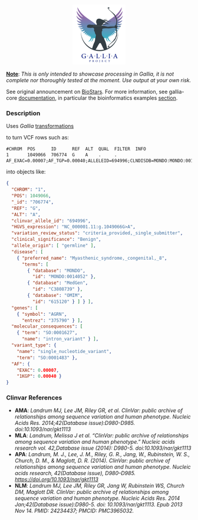 <p align="center"><img src="./images/logo.png" alt="icon"></p>

<ins>__Note__</ins>: _This is only intended to showcase processing in Gallia, it is not complete nor thoroughly tested at the moment. Use output at your own risk._

See original announcement on [BioStars](https://www.biostars.org/p/490469/). For more information, see gallia-core [documentation](https://github.com/galliaproject/gallia-core/blob/init/README.md#introducing-gallia-a-scala-library-for-data-manipulation), in particular the bioinformatics examples [section](https://github.com/galliaproject/gallia-core/blob/init/README.md#bioinformatics-examples).

<a name="description"></a>
### Description
<a name="transformations"></a>Uses _Gallia_ [transformations](https://github.com/galliaproject/gallia-clinvar/blob/init/src/main/scala/galliaexample/clinvar/ClinvarVcf.scala#L14)

</a>to turn VCF rows such as:

<a name="input"></a>
```plain
#CHROM  POS      ID      REF  ALT  QUAL  FILTER  INFO
1       1049066  706774  G    A    .     .       AF_EXAC=0.00007;AF_TGP=0.00040;ALLELEID=694996;CLNDISDB=MONDO:MONDO:0014052,MedGen:C3808739,OMIM:615120;CLNDN=Myasthenic_syndrome,_congenital,_8;CLNHGVS=NC_000001.11:g.1049066G>A;CLNREVSTAT=criteria_provided,_single_submitter;CLNSIG=Benign;CLNVC=single_nucleotide_variant;CLNVCSO=SO:0001483;GENEINFO=AGRN:375790;MC=SO:0001627|intron_variant;ORIGIN=1;RS=201995572
```

into objects like:

<a name="output"></a>
```json
{
  "CHROM": "1",
  "POS": 1049066,
  "_id": "706774",
  "REF": "G",
  "ALT": "A",
  "clinvar_allele_id": "694996",
  "HGVS_expression": "NC_000001.11:g.1049066G>A",
  "variation_review_status": "criteria_provided,_single_submitter",
  "clinical_significance": "Benign",
  "allele_origin": [ "germline" ],
  "disease": [
    { "preferred_name": "Myasthenic_syndrome,_congenital,_8",
      "terms": [
        { "database": "MONDO",
          "id": "MONDO:0014052" },
        { "database": "MedGen",
          "id": "C3808739" },
        { "database": "OMIM",
          "id": "615120" } ] } ],
  "genes": [
    { "symbol": "AGRN",
      "entrez": "375790" } ],
  "molecular_consequences": [
    { "term": "SO:0001627",
      "name": "intron_variant" } ],
  "variant_type": {
    "name": "single_nucleotide_variant",
    "term": "SO:0001483" },
  "AF": {
    "EXAC": 0.00007,
    "1KGP": 0.00040 }
}
```

<a name="references"></a>
### Clinvar References
- __AMA__: _Landrum MJ, Lee JM, Riley GR, et al. ClinVar: public archive of relationships among sequence variation and human phenotype. Nucleic Acids Res. 2014;42(Database issue):D980-D985. doi:10.1093/nar/gkt1113_
- __MLA__: _Landrum, Melissa J et al. “ClinVar: public archive of relationships among sequence variation and human phenotype.” Nucleic acids research vol. 42,Database issue (2014): D980-5. doi:10.1093/nar/gkt1113_
- __APA__: _Landrum, M. J., Lee, J. M., Riley, G. R., Jang, W., Rubinstein, W. S., Church, D. M., & Maglott, D. R. (2014). ClinVar: public archive of relationships among sequence variation and human phenotype. Nucleic acids research, 42(Database issue), D980–D985. https://doi.org/10.1093/nar/gkt1113_
- __NLM__: _Landrum MJ, Lee JM, Riley GR, Jang W, Rubinstein WS, Church DM, Maglott DR. ClinVar: public archive of relationships among sequence variation and human phenotype. Nucleic Acids Res. 2014 Jan;42(Database issue):D980-5. doi: 10.1093/nar/gkt1113. Epub 2013 Nov 14. PMID: 24234437; PMCID: PMC3965032._


